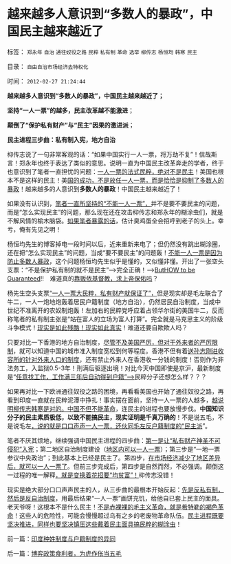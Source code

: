# 越来越多人意识到“多数人的暴政”，中国民主越来越近了

标签： `郑永年` `自治` `通往奴役之路` `民粹` `私有制` `革命` `选举` `柳传志` `杨恒均` `韩寒` `民主` 

目录： `自由自治市场经济去特权化`

时间： `2012-02-27 21:24:44`

**越来越多人意识到“多数人的暴政”，中国民主越来越近了；**

**坚持“一人一票”的越多，民主改革越不能激进**；

**颠倒了“保护私有财产”与“民主”因果的激进派**；

**民主进程三步曲：私有制入宪，地方自治**



枊传志说了一句非常客观的话：“如果中国实行一人一票，将万劫不复”！信哉斯言！郑永年也终于表达了类似的意思。说明一直为中国民主改革奔走的学者，终于也意识到了笔者一直担忧的问题：[一人一票的法式民粹，绝对不是民主](../../../2011/12/3/公有制特征是民粹化，劣币驱逐良币.md)！美国也根本不是这样的民主！美[国的成功，不是放任一人一票，而是恰恰是抑制了多数人的暴政](../../../2011/10/5/基督教干扰了美式民主的渐进过程.md)！越来越多的人意识到**多数人的暴政**！中国民主越来越近了！

如果没有认识到，[笔者一直所坚持的“不能一人一票”，](../../../2011/10/8/马丁神父定律对公有制的恶毒诅咒！.md)并不是要不要民主的问题，而是“怎么实现民主”的问题，那么现在还在攻击枊传志和郑永年的糊涂虫们，就是不解风情的榆木脑袋。[如果笔者暴露的话](../../../2012/2/8/微博适合煽动革命，不适合个人主义.md)，估计臭鸡蛋全会招呼到老子的头上。幸亏，俺有先见之明！

杨恒均先生的博客掉电一段时间以后，近来重新来电了；但仍然没有跳出糊涂圈，还在把“怎么实现民主”的问题，当成“要不要民主”的问题轰！[不能一人一票是因为防止多数人暴政](../../../2011/10/16/阶级斗争中的大脑急转弯，攻击无权的小平民.md)，这个问题杨恒均先生似乎是懂的，又似懂非懂。开出了一张空头支票：“不是保护私有制的就不是民主”——>完全正确！——>[ButHOW to be Guaranteed](../../../2011/10/22/罗马法衡平的中庸之道的“向弱者倾斜”的传统恶法.md)!!　难道真的[靠贩依基督教，求上帝保佑吗](../../../2010/11/25/什么是实体？无神论是人类沟通合作的前提.md)？

杨先生空头支票[“一人一票大民粹，私有财产就保证了”，](../../../2011/12/2/英国的财政危机和税负痛苦指数的危机.md)但是现实却是毛左联合了牛二，一人一炮地炮轰着居民户籍制度（地方自治），仍然居民自治制度，当成中世纪不准离开的农奴制炮轰！左加右的民粹党呼应着占领华尔街的美国牛二，反而称笔者的私有制主张是“站在富人的立场为富人打算”。完全就是马克思主义的阶级斗争模式！[现实是如此残酷！现实如此真实](../../../2011/12/6/侵犯私有财产，比创造财富更轻易.md)！难道还要自欺欺人吗？

只要对比一下香港的地方自治制度，[尽管不及美国严厉，但对于外来者的严厉限制](../../../2010/2/1/入户大城市的诀窍和美国严厉的户籍制度.md)，就可以知道中国的城市准入制度宽松到何等程度。香港不但有着[送孙志刚进收容所的针对外来人口的制度](../../../2009/5/23/就孙志刚悲剧回答户籍制度合理性实施.md)，还有禁止外来人在香港收一分钱的制度！否则作为非法务工，入监狱0.5-3年！刑满后驱逐出境！对比今天中国即使是京沪，最新制度是“[任意找工作，工作满三年后自动得到户籍”——>](../../../2009/10/15/“找到稳定的工作就能入户”.md)民粹分子还想怎么样？？？

如果再对比一下欧洲通往奴役之路的困境，再看看美国也开始了通往奴役之路，再看到印度一直就在民粹泥潭中挣扎！事实摆在面前，坚持一人一票的人越多，[越说明柳传志韩寒是对的。中国不但不能革命](../../../2012/2/1/横眉冷对伪君子，左狗总是闹革命.md)，连民主的进程也要放慢步伐。**中国知识分子的民主素质极低，以致不能搞民主，现实证明是千真万确的**！不是说五毛，不是说毛左[，说的就是口口声声一人一票，还伙同毛左反户籍制度的“民主派](../../../2010/10/6/为祖国统一而“一帝专政”的罗马四分五裂！万劫不复！.md)”。

笔者不厌其烦地，继续强调中国民主进程的四步曲：[第一是让“私有财产神圣不可侵犯”入宪](../../../2011/11/3/“私有财产不可侵犯”应尽快入宪.md)；第二地区自治制度建设（[地区内可以一人一票](../../../2011/10/25/独裁是民粹的终结者，为什么有“极右的独裁”.md)）；第三步是“一地一票参议中央政治”；到此基本上已经是民主了。第四步，[在市场经济减少了地区差异后，就可以一人一票了](../../../2009/6/21/为什么一人一票三权分立不是民主.md)。但前三步完成后，第四步是自然而然，不必强调。颠倒这一过程的唯一解释[，就是变换着花招要“均贫富”！](../../../2009/10/13/两千年社稷延寿之九字真言.md)枊传志没错！

现实是绝大部分口口声声民主的人，从三步曲的最根本开始反起：[先是反私有制，然后是反自治制度](../../../2012/1/2/阿罗不可能定理之“自由！多少罪恶以你为名！”.md)，用最后结果“一人一票”画饼充饥，给他自已套上民主的面具。老天爷呀！这根本不是什么民主！[不是赤裸裸的毛主义革命，就是希特勒的褐色革命](../../../2012/1/1/滥用了正确的数学的阿罗不可能定理，论证了鲁迅的《药》.md)！这些人的危险性，可能会慢慢超过乌有之乡的老废物革命队伍。[民主进程既要坚决推进，同样也要坚决镇压这些戴着民主面具搞民粹的糊涂虫](../../../2012/2/23/民主改革者要有勇气“海宇天空独往来”.md)！



前一篇：[印度种姓制度与户籍制度的异同](../../../2012/2/27/印度种姓制度与户籍制度的异同.md)

后一篇：[博弈政策食利者，为虎作伥当五毛](../../../2012/2/27/博弈政策食利者，为虎作伥当五毛.md)